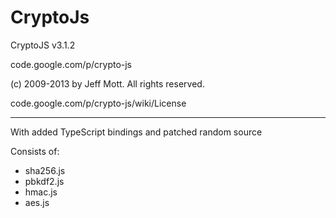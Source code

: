 # CryptoJs

CryptoJS v3.1.2

code.google.com/p/crypto-js

(c) 2009-2013 by Jeff Mott. All rights reserved.

code.google.com/p/crypto-js/wiki/License

---

With added TypeScript bindings and patched random source

Consists of: 

  - sha256.js
  - pbkdf2.js
  - hmac.js
  - aes.js